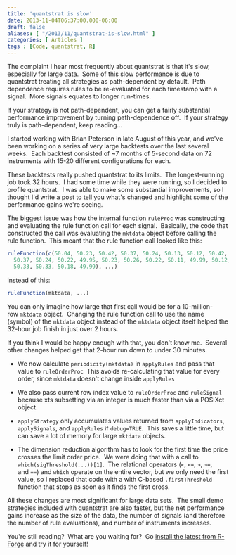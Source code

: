 ```yaml
---
title: 'quantstrat is slow'
date: 2013-11-04T06:37:00.000-06:00
draft: false
aliases: [ "/2013/11/quantstrat-is-slow.html" ]
categories: [ Articles ]
tags : [Code, quantstrat, R]
---
```


The complaint I hear most frequently about quantstrat is that it's slow, especially for large data.  Some of this slow performance is due to quantstrat treating all strategies as path-dependent by default.  Path dependence requires rules to be re-evaluated for each timestamp with a signal.  More signals equates to longer run-times.  
  
If your strategy is not path-dependent, you can get a fairly substantial performance improvement by turning path-dependence off.  If your strategy truly is path-dependent, keep reading...  
  
I started working with Brian Peterson in late August of this year, and we've been working on a series of very large backtests over the last several weeks.  Each backtest consisted of ~7 months of 5-second data on 72 instruments with 15-20 different configurations for each.  
  
These backtests really pushed quantstrat to its limits.  The longest-running job took 32 hours.  I had some time while they were running, so I decided to profile quantstrat.  I was able to make some substantial improvements, so I thought I'd write a post to tell you what's changed and highlight some of the performance gains we're seeing.  
  
The biggest issue was how the internal function `ruleProc` was constructing and evaluating the rule function call for each signal.  Basically, the code that constructed the call was evaluating the `mktdata` object before calling the rule function.  This meant that the rule function call looked like this:  

```r
ruleFunction(c(50.04, 50.23, 50.42, 50.37, 50.24, 50.13, 50.12, 50.42, 50.42,
  50.37, 50.24, 50.22, 49.95, 50.23, 50.26, 50.22, 50.11, 49.99, 50.12, 50.4,
  50.33, 50.33, 50.18, 49.99), ...)
```

instead of this:  

```r
ruleFunction(mktdata, ...)
```

You can only imagine how large that first call would be for a 10-million-row `mktdata` object.  Changing the rule function call to use the name (symbol) of the `mktdata` object instead of the `mktdata` object itself helped the 32-hour job finish in just over 2 hours.  
  
If you think I would be happy enough with that, you don't know me.  Several other changes helped get that 2-hour run down to under 30 minutes.  

*   We now calculate `periodicity(mktdata)` in `applyRules` and pass that value to `ruleOrderProc`  This avoids re-calculating that value for every order, since `mktdata` doesn't change inside `applyRules`

*   We also pass current row index value to `ruleOrderProc` and `ruleSignal` because xts subsetting via an integer is much faster than via a POSIXct object.

*   `applyStrategy` only accumulates values returned from `applyIndicators`, `applySignals`, and `applyRules` if `debug=TRUE`.  This saves a little time, but can save a lot of memory for large `mktdata` objects.

*   The dimension reduction algorithm has to look for the first time the price crosses the limit order price.  We were doing that with a call to `which(sigThreshold(...))[1]`.  The relational operators (`<`, `<=`, `>`, `>=`, and `==`) and `which` operate on the entire vector, but we only need the first value, so I replaced that code with a with C-based `.firstThreshold` function that stops as soon as it finds the first cross.

All these changes are most significant for large data sets.  The small demo strategies included with quantstrat are also faster, but the net performance gains increase as the size of the data, the number of signals (and therefore the number of rule evaluations), and number of instruments increases.  
  
You're still reading?  What are you waiting for?  Go [install the latest from R-Forge](https://r-forge.r-project.org/R/?group_id=316) and try it for yourself!
